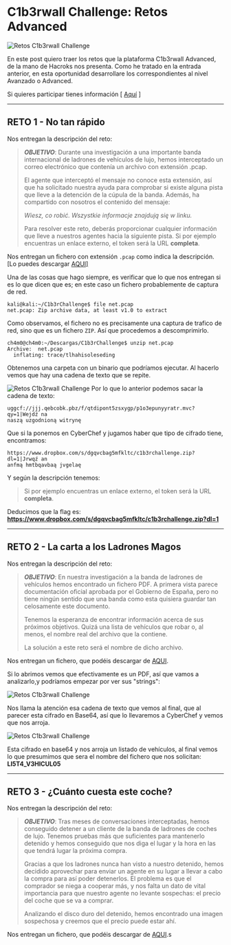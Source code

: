 # C1b3rwall Challenge: Retos Advanced

![Retos C1b3rwall Challenge](https://ch4m17ux.github.io/img/posts/c1berwall-challenge-rookie/rookie-1.png)

En este post quiero traer los retos que la plataforma C1b3rwall Advanced, de la mano de Hacroks nos presenta.  Como he tratado en la entrada anterior, en esta oportunidad desarrollare los correspondientes al nivel Avanzado o Advanced.

Si quieres participar tienes información [ [Aquí](https://c1b3rwall.hackrocks.com/) ]

---

## **RETO 1 - No tan rápido**

Nos entregan la descripción del reto:

> ***OBJETIVO***:
> Durante una investigación a una importante banda internacional de ladrones de vehículos de lujo, hemos interceptado un correo electrónico que contenía un archivo con extensión .pcap.
>
>El agente que interceptó el mensaje no conoce esta extensión, así que ha solicitado nuestra ayuda para comprobar si existe alguna pista que lleve a la detención de la cúpula de la banda. Además, ha compartido con nosotros el contenido del mensaje:
>
>_Wiesz, co robić. Wszystkie informacje znajdują się w linku._
>
>Para resolver este reto, deberás proporcionar cualquier información que lleve a nuestros agentes hacia la siguiente pista. Si por ejemplo encuentras un enlace externo, el token será la URL **completa**.

Nos entregan un fichero con extensión `.pcap` como indica la descripción. [Lo puedes descargar [AQUI\]
](https://ch4m17ux.github.io/img/posts/c1berwall-challenge-advanced/net.pcap)

Una de las cosas que hago siempre, es verificar que lo que nos entregan si es lo que dicen que es; en este caso un fichero probablemente de captura de red.

```console
kali@kali:~/C1b3rChallenge$ file net.pcap 
net.pcap: Zip archive data, at least v1.0 to extract
```

Como observamos, el fichero no es precisamente una captura de trafico de red, sino que es un fichero `ZIP`.  Así que procedemos a descomprimirlo.

```console
ch4m0@ch4m0:~/Descargas/C1b3rChallenge$ unzip net.pcap
Archive:  net.pcap
  inflating: trace/tlhahisoleseding  
  ```

Obtenemos una carpeta con un binario que podríamos ejecutar. Al hacerlo vemos que hay una cadena de texto que se repite.

![Retos C1b3rwall Challenge](https://ch4m17ux.github.io/img/posts/c1berwall-challenge-advanced/advanced-1.png)
Por lo que lo anterior podemos sacar la cadena de texto:

```console
uggcf://jjj.qebcobk.pbz/f/qtdipont5zsxygp/p1o3epunyyratr.mvc?qy=1|Wejdź na
naszą uzgodnioną witrynę
```

Que si la ponemos en CyberChef y jugamos haber que tipo de cifrado tiene, encontramos:

```console
https://www.dropbox.com/s/dgqvcbag5mfkltc/c1b3rchallenge.zip?dl=1|Jrwqź an
anfmą hmtbqavbaą jvgelaę
```

Y según la descripción tenemos:

>Si por ejemplo encuentras un enlace externo, el token será la URL **completa**.

Deducimos que la flag es:
**https://www.dropbox.com/s/dgqvcbag5mfkltc/c1b3rchallenge.zip?dl=1**

---

## **RETO 2 - La carta a los Ladrones Magos**

Nos entregan la descripción del reto:

> ***OBJETIVO***:
> En nuestra investigación a la banda de ladrones de vehículos hemos encontrado un fichero PDF. A primera vista parece documentación oficial aprobada por el Gobierno de España, pero no tiene ningún sentido que una banda como esta quisiera guardar tan celosamente este documento.
>
>Tenemos la esperanza de encontrar información acerca de sus próximos objetivos. Quizá una lista de vehículos que robar o, al menos, el nombre real del archivo que la contiene.
>
>La solución a este reto será el nombre de dicho archivo.

Nos entregan un fichero, que podéis descargar de [AQUI](https://ch4m17ux.github.io/img/posts/c1berwall-challenge-advanced/dotyczysamochodow.pdf).

Si lo abrimos vemos que efectivamente es un PDF, así que vamos a analizarlo,y podríamos empezar por ver sus "strings":

![Retos C1b3rwall Challenge](https://ch4m17ux.github.io/img/posts/c1berwall-challenge-advanced/advanced-2.png)

Nos llama la atención esa cadena de texto que vemos al final, que al parecer esta cifrado en Base64, así que lo llevaremos a CyberChef y vemos que nos arroja.

![Retos C1b3rwall Challenge](https://ch4m17ux.github.io/img/posts/c1berwall-challenge-advanced/advanced-3.png)

Esta cifrado en base64 y nos arroja un listado de vehículos, al final vemos lo que presumimos que sera el nombre del fichero que nos solicitan: **LI5T4_V3HICUL05**

---
## **RETO 3 - ¿Cuánto cuesta este coche?**

Nos entregan la descripción del reto:

> ***OBJETIVO***:
> Tras meses de conversaciones interceptadas, hemos conseguido detener a un cliente de la banda de ladrones de coches de lujo. Tenemos pruebas más que suficientes para mantenerlo detenido y hemos conseguido que nos diga el lugar y la hora en las que tendrá lugar la próxima compra.
>
>Gracias a que los ladrones nunca han visto a nuestro detenido, hemos decidido aprovechar para enviar un agente en su lugar a llevar a cabo la compra para así poder detenerlos. El problema es que el comprador se niega a cooperar más, y nos falta un dato de vital importancia para que nuestro agente no levante sospechas: el precio del coche que se va a comprar.
>
>Analizando el disco duro del detenido, hemos encontrado una imagen sospechosa y creemos que el precio puede estar ahí.

Nos entregan un fichero, que podéis descargar de [AQUI](https://ch4m17ux.github.io/img/posts/c1berwall-challenge-advanced/advanced-4.jpg).s
